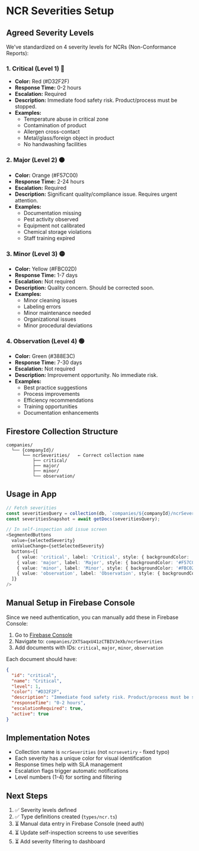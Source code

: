 # NCR Severities Setup

## Agreed Severity Levels

We've standardized on 4 severity levels for NCRs (Non-Conformance Reports):

### 1. **Critical** (Level 1) 🔴
- **Color:** Red (#D32F2F)
- **Response Time:** 0-2 hours
- **Escalation:** Required
- **Description:** Immediate food safety risk. Product/process must be stopped.
- **Examples:**
  - Temperature abuse in critical zone
  - Contamination of product
  - Allergen cross-contact
  - Metal/glass/foreign object in product
  - No handwashing facilities

### 2. **Major** (Level 2) 🟠
- **Color:** Orange (#F57C00)
- **Response Time:** 2-24 hours
- **Escalation:** Required
- **Description:** Significant quality/compliance issue. Requires urgent attention.
- **Examples:**
  - Documentation missing
  - Pest activity observed
  - Equipment not calibrated
  - Chemical storage violations
  - Staff training expired

### 3. **Minor** (Level 3) 🟡
- **Color:** Yellow (#FBC02D)
- **Response Time:** 1-7 days
- **Escalation:** Not required
- **Description:** Quality concern. Should be corrected soon.
- **Examples:**
  - Minor cleaning issues
  - Labeling errors
  - Minor maintenance needed
  - Organizational issues
  - Minor procedural deviations

### 4. **Observation** (Level 4) 🟢
- **Color:** Green (#388E3C)
- **Response Time:** 7-30 days
- **Escalation:** Not required
- **Description:** Improvement opportunity. No immediate risk.
- **Examples:**
  - Best practice suggestions
  - Process improvements
  - Efficiency recommendations
  - Training opportunities
  - Documentation enhancements

## Firestore Collection Structure

```
companies/
  └── {companyId}/
      └── ncrSeverities/   ← Correct collection name
          ├── critical/
          ├── major/
          ├── minor/
          └── observation/
```

## Usage in App

```typescript
// Fetch severities
const severitiesQuery = collection(db, `companies/${companyId}/ncrSeverities`);
const severitiesSnapshot = await getDocs(severitiesQuery);

// In self-inspection add issue screen
<SegmentedButtons
  value={selectedSeverity}
  onValueChange={setSelectedSeverity}
  buttons={[
    { value: 'critical', label: 'Critical', style: { backgroundColor: '#D32F2F' }},
    { value: 'major', label: 'Major', style: { backgroundColor: '#F57C00' }},
    { value: 'minor', label: 'Minor', style: { backgroundColor: '#FBC02D' }},
    { value: 'observation', label: 'Observation', style: { backgroundColor: '#388E3C' }}
  ]}
/>
```

## Manual Setup in Firebase Console

Since we need authentication, you can manually add these in Firebase Console:

1. Go to [Firebase Console](https://console.firebase.google.com/project/iclean-field-service-4bddd/firestore)
2. Navigate to: `companies/2XTSaqxU41zCTBIVJeXb/ncrSeverities`
3. Add documents with IDs: `critical`, `major`, `minor`, `observation`

Each document should have:
```json
{
  "id": "critical",
  "name": "Critical",
  "level": 1,
  "color": "#D32F2F",
  "description": "Immediate food safety risk. Product/process must be stopped.",
  "responseTime": "0-2 hours",
  "escalationRequired": true,
  "active": true
}
```

## Implementation Notes

- Collection name is `ncrSeverities` (not `ncrsevetiry` - fixed typo)
- Each severity has a unique color for visual identification
- Response times help with SLA management
- Escalation flags trigger automatic notifications
- Level numbers (1-4) for sorting and filtering

## Next Steps

1. ✅ Severity levels defined
2. ✅ Type definitions created (`types/ncr.ts`)
3. ⏳ Manual data entry in Firebase Console (need auth)
4. ⏳ Update self-inspection screens to use severities
5. ⏳ Add severity filtering to dashboard